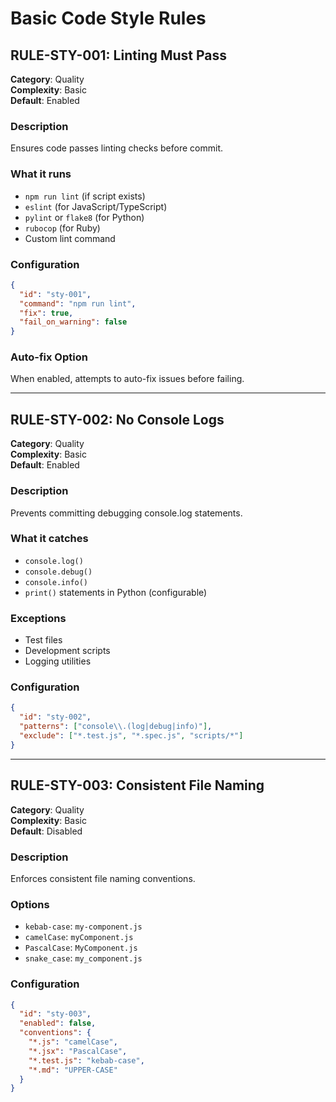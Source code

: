 # Basic Code Style Rules

## RULE-STY-001: Linting Must Pass

**Category**: Quality  
**Complexity**: Basic  
**Default**: Enabled  

### Description
Ensures code passes linting checks before commit.

### What it runs
- `npm run lint` (if script exists)
- `eslint` (for JavaScript/TypeScript)
- `pylint` or `flake8` (for Python)
- `rubocop` (for Ruby)
- Custom lint command

### Configuration
```json
{
  "id": "sty-001",
  "command": "npm run lint",
  "fix": true,
  "fail_on_warning": false
}
```

### Auto-fix Option
When enabled, attempts to auto-fix issues before failing.

---

## RULE-STY-002: No Console Logs

**Category**: Quality  
**Complexity**: Basic  
**Default**: Enabled  

### Description
Prevents committing debugging console.log statements.

### What it catches
- `console.log()`
- `console.debug()`
- `console.info()`
- `print()` statements in Python (configurable)

### Exceptions
- Test files
- Development scripts
- Logging utilities

### Configuration
```json
{
  "id": "sty-002",
  "patterns": ["console\\.(log|debug|info)"],
  "exclude": ["*.test.js", "*.spec.js", "scripts/*"]
}
```

---

## RULE-STY-003: Consistent File Naming

**Category**: Quality  
**Complexity**: Basic  
**Default**: Disabled  

### Description
Enforces consistent file naming conventions.

### Options
- `kebab-case`: `my-component.js`
- `camelCase`: `myComponent.js`
- `PascalCase`: `MyComponent.js`
- `snake_case`: `my_component.js`

### Configuration
```json
{
  "id": "sty-003",
  "enabled": false,
  "conventions": {
    "*.js": "camelCase",
    "*.jsx": "PascalCase",
    "*.test.js": "kebab-case",
    "*.md": "UPPER-CASE"
  }
}
```